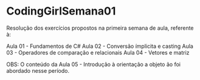 # CodingGirlSemana01
Resolução dos exercícios propostos na primeira semana de aula, referente à:

Aula 01 - Fundamentos de C#
Aula 02 - Conversão ímplicita e casting
Aula 03 - Operadores de comparação e relacionais
Aula 04 - Vetores e matriz

OBS: O conteúdo da Aula 05 - Introdução à orientação a objeto ão foi abordado nesse período.

